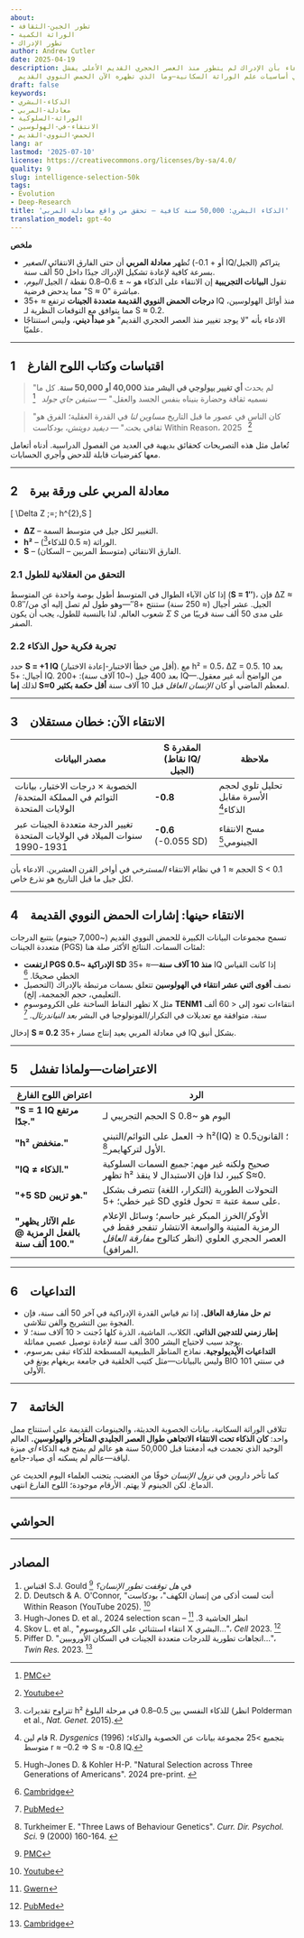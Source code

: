 ```yaml
---
about:
- تطور الجين-الثقافة
- الوراثة الكمية
- تطور الإدراك
author: Andrew Cutler
date: 2025-04-19
description: لماذا الادعاء بأن الإدراك لم يتطور منذ العصر الحجري القديم الأعلى يفشل
  في أساسيات علم الوراثة السكانية—وما الذي تظهره الآن الحمض النووي القديم.
draft: false
keywords:
- الذكاء-البشري
- معادلة-المربي
- الوراثة-السلوكية
- الانتقاء-في-الهولوسين
- الحمض-النووي-القديم
lang: ar
lastmod: '2025-07-10'
license: https://creativecommons.org/licenses/by-sa/4.0/
quality: 9
slug: intelligence-selection-50k
tags:
- Evolution
- Deep-Research
title: 'الذكاء البشري: 50,000 سنة كافية — تحقق من واقع معادلة المربي'
translation_model: gpt-4o
---
```


**ملخص**

- تُظهر **معادلة المربي** أن حتى الفارق الانتقائي *الصغير* (-أو + 0.1 IQ/الجيل) يتراكم بسرعة كافية لإعادة تشكيل الإدراك جيدًا داخل 50 ألف سنة.
- تقول **البيانات التجريبية** إن الانتقاء على الذكاء هو ~ ± 0.6–0.8 نقطة / الجيل *اليوم*، مما يدحض فرضية "S ≈ 0" مباشرة.
- **درجات الحمض النووي القديمة متعددة الجينات** ترتفع ≈ +35 IQ منذ أوائل الهولوسين، مما يتوافق مع التوقعات النظرية لـ S ≈ 0.2.
- الادعاء بأنه "لا يوجد تغيير منذ العصر الحجري القديم" هو **مبدأ ديني**، وليس استنتاجًا علميًا.

---

## 1 اقتباسات وكتاب اللوح الفارغ

> "لم يحدث **أي تغيير بيولوجي في البشر منذ 40,000 أو 50,000 سنة**. كل ما نسميه ثقافة وحضارة بنيناه بنفس الجسد والعقل." — *ستيفن جاي جولد*  [^oai1]

> "كان الناس في عصور ما قبل التاريخ *مساوين لنا* في القدرة العقلية؛ الفرق هو ثقافي بحت." — *ديفيد دويتش*، بودكاست Within Reason، 2025  [^oai2]

تُعامل مثل هذه التصريحات كحقائق بديهية في العديد من الفصول الدراسية. أدناه أتعامل معها كفرضيات قابلة للدحض وأجري الحسابات.

---

## 2 معادلة المربي على ورقة بيرة

\[
\Delta Z \;=\; h^{2}\,S
\]

- **ΔZ** – التغيير لكل جيل في متوسط السمة.
- **h²** – الوراثة (≈ 0.5 للذكاء[^1]).
- **S** – الفارق الانتقائي (متوسط المربين – السكان).

### 2.1 التحقق من العقلانية للطول
إذا كان الآباء الطوال في المتوسط أطول بوصة واحدة عن المتوسط (**S = 1″**)، فإن ΔZ ≈ 0.8″/الجيل. عشر أجيال (≈ 250 سنة) ستنتج +8″—وهو طول لم تصل إليه أي من شعوب العالم. لذا بالنسبة للطول، يجب أن يكون *Σ S* على مدى 50 ألف سنة قريبًا من الصفر.

### 2.2 تجربة فكرية حول الذكاء
حدد **S = +1 IQ** (أقل من خطأ الاختبار-إعادة الاختبار). مع h² = 0.5، ΔZ = 0.5. بعد 10 أجيال: +5 IQ. بعد 400 جيل (~10 آلاف سنة): +200 IQ—من الواضح أنه غير معقول. لذلك **إما S≈0** لمعظم الماضي أو كان *الإنسان العاقل* قبل 10 آلاف سنة **أقل حكمة بكثير**.

---

## 3 الانتقاء الآن: خطان مستقلان

| مصدر البيانات | S المقدرة (نقاط IQ/الجيل) | ملاحظة |
|---------------|----------------------------|--------|
| الخصوبة × درجات الاختبار، بيانات التوائم في المملكة المتحدة/الولايات المتحدة | **-0.8** | تحليل تلوي لحجم الأسرة مقابل الذكاء[^2] |
| تغيير الدرجة متعددة الجينات عبر سنوات الميلاد في الولايات المتحدة 1931-1990 | **-0.6** (-0.055 SD) | مسح الانتقاء الجينومي[^3] |

الحجم ≈ 1 في نظام الانتقاء *المسترخي* في أواخر القرن العشرين. الادعاء بأن S < 0.1 لكل جيل ما قبل التاريخ هو تذرع خاص.

---

## 4 الانتقاء حينها: إشارات الحمض النووي القديمة

تسمح مجموعات البيانات الكبيرة للحمض النووي القديم (~7,000 جينوم) بتتبع الدرجات متعددة الجينات (PGS) لمئات السمات. النتائج الأكثر صلة هنا:

* **ارتفعت PGS الإدراكية ~0.5 SD منذ 10 آلاف سنة**—≈ +35 IQ إذا كانت القياس الخطي صحيحًا. [^oai3]
* نصف **أقوى اثني عشر انتقاء في الهولوسين** تتعلق بسمات مرتبطة بالإدراك (التحصيل التعليمي، حجم الجمجمة، إلخ).
* تظهر النقاط الساخنة على الكروموسوم X مثل **TENM1** انتقاءات تعود إلى < 60 ألف سنة، متوافقة مع تعديلات في التكرار/الفونولوجيا في البشر *بعد النياندرتال*. [^oai4]

إدخال **S ≈ 0.2** في معادلة المربي يعيد إنتاج مسار +35 IQ بشكل أنيق.

---

## 5 الاعتراضات—ولماذا تفشل

| اعتراض اللوح الفارغ | الرد |
|---------------------|------|
| **"S = 1 IQ مرتفع جدًا."** | الحجم التجريبي لـ S اليوم هو ~0.8 | انظر §3 أعلاه. حتى S = 0.1 يعني -100 IQ غير معقول قبل 10 آلاف سنة. |
| **"h² منخفض."** | العمل على التوائم/التبني → h²(IQ) ≥ 0.5؛ القانون الأول لتركهايمر[^4]. |
| **"IQ ≠ الذكاء."** | صحيح ولكنه غير مهم: *جميع* السمات السلوكية تظهر h² كبير، لذا فإن الاستبدال لا ينقذ S≈0. |
| **"+5 SD هو تزيين."** | التحولات الطورية (التكرار، اللغة) تتصرف بشكل غير خطي؛ +5 SD على سمة عتبة = تحول فئوي. |
| **"علم الآثار يظهر بالفعل الرمزية @ 100 ألف سنة."** | الأوكر/الخرز المبكر غير حاسم؛ وسائل الإعلام الرمزية المتينة والواسعة الانتشار تنفجر فقط في العصر الحجري العلوي (انظر كتالوج *مفارقة العاقل* المرافق). |

---

## 6 التداعيات

* **تم حل مفارقة العاقل.** إذا تم قياس القدرة الإدراكية في آخر 50 ألف سنة، فإن الفجوة بين التشريح والفن تتلاشى.
* **إطار زمني للتدجين الذاتي.** الكلاب، الماشية، الذرة كلها دُجنت < 10 آلاف سنة؛ لا يوجد سبب لاحتياج البشر 300 ألف سنة لإعادة توصيل عصبي مماثلة.
* **التداعيات الأيديولوجية.** نماذج المناظر الطبيعية المسطحة للذكاء تبقى بمرسوم، وليس بالبيانات—مثل كتيب الخلقية في جامعة بريغهام يونغ في BIO 101 في سنتي الأولى.

---

## 7 الخاتمة

تتلاقى الوراثة السكانية، بيانات الخصوبة الحديثة، والجينومات القديمة على استنتاج ممل واحد: **كان الذكاء تحت الانتقاء الاتجاهي طوال العصر الجليدي المتأخر والهولوسين.** العالم الوحيد الذي تجمدت فيه أدمغتنا قبل 50,000 سنة هو عالم لم يمنح فيه الذكاء *أي* ميزة لياقة—عالم لم يسكنه أي صياد-جامع.

كما تأخر داروين في *نزول الإنسان* خوفًا من الغضب، يتجنب العلماء اليوم الحديث عن الدماغ. لكن الجينوم لا يهتم. الأرقام موجودة؛ اللوح الفارغ انتهى.

---

## الحواشي

[^oai1]: [PMC](https://pmc.ncbi.nlm.nih.gov/articles/PMC3721656/)
[^oai2]: [Youtube](https://www.youtube.com/watch?v=rpP9sqbQzjs)
[^oai3]: [Cambridge](https://www.cambridge.org/core/journals/twin-research-and-human-genetics/article/evolutionary-trends-of-polygenic-scores-in-european-populations-from-the-paleolithic-to-modern-times/E76E2C78FFC3DA9BDEB0BC8E37D9273D)
[^oai4]: [PubMed](https://pubmed.ncbi.nlm.nih.gov/36950386/)
[^oai5]: [Gwern](https://gwern.net/doc/genetics/selection/natural/human/dysgenics/2024-hughjones.pdf)
[^oai6]: [Journals](https://journals.sagepub.com/doi/abs/10.1111/1467-8721.00084)
[^1]: تتراوح تقديرات h² للذكاء النفسي بين 0.5–0.8 في مرحلة البلوغ (انظر Polderman et al., *Nat. Genet.* 2015).
[^2]: قام لين R. *Dysgenics* (1996) بتجميع >25 مجموعة بيانات عن الخصوبة والذكاء؛ متوسط r ≈ –0.2 ⇒ S ≈ -0.8 IQ.
[^3]: Hugh-Jones D. & Kohler H-P. "Natural Selection across Three Generations of Americans". 2024 pre-print. [^oai5]
[^4]: Turkheimer E. "Three Laws of Behaviour Genetics". *Curr. Dir. Psychol. Sci.* 9 (2000) 160-164. [^oai6]

---

## المصادر

1. اقتباس S.J. Gould في *هل توقفت تطور الإنسان؟* [^oai1]
2. D. Deutsch & A. O'Connor, "أنت لست أذكى من إنسان الكهف"، بودكاست Within Reason (YouTube 2025). [^oai2]
3. Hugh-Jones D. et al., 2024 selection scan – انظر الحاشية 3. [^oai5]
4. Skov L. et al., "انتقاء استثنائي على الكروموسوم X البشري…"، *Cell* 2023. [^oai4]
5. Piffer D. "اتجاهات تطورية للدرجات متعددة الجينات في السكان الأوروبيين…"، *Twin Res.* 2023. [^oai3]